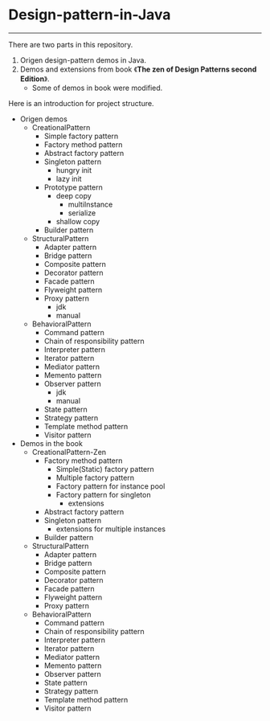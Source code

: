 # Design-pattern-in-Java


----------

There are two parts in this repository.

1. Origen design-pattern demos in Java.
2. Demos and extensions from book 《**The zen of Design Patterns second Edition**》.
	* Some of demos in book were modified.

Here is an introduction for project structure.
* Origen demos
	* CreationalPattern
		* Simple factory pattern
		* Factory method pattern
		* Abstract factory pattern
		* Singleton pattern
			* hungry init
			* lazy init
		* Prototype pattern
			* deep copy
				* multiInstance
				* serialize
			* shallow copy
		* Builder pattern
	* StructuralPattern
		* Adapter pattern
		* Bridge pattern
		* Composite pattern
		* Decorator pattern
		* Facade pattern
		* Flyweight pattern
		* Proxy pattern
			* jdk
			* manual
	* BehavioralPattern
		* Command pattern
		* Chain of responsibility pattern
		* Interpreter pattern
		* Iterator pattern
		* Mediator pattern
		* Memento pattern
		* Observer pattern
			* jdk
			* manual
		* State pattern
		* Strategy pattern
		* Template method pattern
		* Visitor pattern
* Demos in the book
	* CreationalPattern-Zen
		* Factory method pattern
			* Simple(Static) factory pattern
			* Multiple factory pattern
			* Factory pattern for instance pool
			* Factory pattern for singleton
				* extensions
		* Abstract factory pattern
		* Singleton pattern
			* extensions for multiple instances
		* Builder pattern
	* StructuralPattern
		* Adapter pattern
		* Bridge pattern
		* Composite pattern
		* Decorator pattern
		* Facade pattern
		* Flyweight pattern
		* Proxy pattern
	* BehavioralPattern
		* Command pattern
		* Chain of responsibility pattern
		* Interpreter pattern
		* Iterator pattern
		* Mediator pattern
		* Memento pattern
		* Observer pattern
		* State pattern
		* Strategy pattern
		* Template method pattern
		* Visitor pattern
